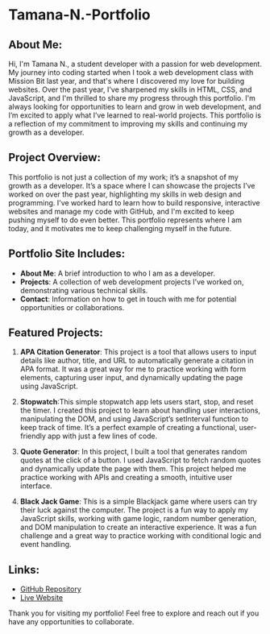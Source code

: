# Tamana-N.-Portfolio
## About Me:
Hi, I'm Tamana N., a student developer with a passion for web development. My journey into coding started when I took a web development class with Mission Bit last year, and that's where I discovered my love for building websites. Over the past year, I've sharpened my skills in HTML, CSS, and JavaScript, and I'm thrilled to share my progress through this portfolio. I'm always looking for opportunities to learn and grow in web development, and I’m excited to apply what I’ve learned to real-world projects. This portfolio is a reflection of my commitment to improving my skills and continuing my growth as a developer.

## Project Overview:
This portfolio is not just a collection of my work; it’s a snapshot of my growth as a developer. It’s a space where I can showcase the projects I’ve worked on over the past year, highlighting my skills in web design and programming. I've worked hard to learn how to build responsive, interactive websites and manage my code with GitHub, and I'm excited to keep pushing myself to do even better. This portfolio represents where I am today, and it motivates me to keep challenging myself in the future.

## Portfolio Site Includes:
- **About Me**: A brief introduction to who I am as a developer.
- **Projects**: A collection of web development projects I’ve worked on, demonstrating various technical skills.
- **Contact**: Information on how to get in touch with me for potential opportunities or collaborations.

## Featured Projects:
1. **APA Citation Generator**: This project is a tool that allows users to input details like author, title, and URL to automatically generate a citation in APA format. It was a great way for me to practice working with form elements, capturing user input, and dynamically updating the page using JavaScript.

2. **Stopwatch**:This simple stopwatch app lets users start, stop, and reset the timer. I created this project to learn about handling user interactions, manipulating the DOM, and using JavaScript’s setInterval function to keep track of time. It’s a perfect example of creating a functional, user-friendly app with just a few lines of code.

3. **Quote Generator**: In this project, I built a tool that generates random quotes at the click of a button. I used JavaScript to fetch random quotes and dynamically update the page with them. This project helped me practice working with APIs and creating a smooth, intuitive user interface.

4. **Black Jack Game**: This is a simple Blackjack game where users can try their luck against the computer. The project is a fun way to apply my JavaScript skills, working with game logic, random number generation, and DOM manipulation to create an interactive experience. It was a fun challenge and a great way to practice working with conditional logic and event handling.
## Links:
- [GitHub Repository]([https://github.com/tamana-nt/Final-Project-Portfolio])
- [Live Website](https://yourusername.github.io/final-project-portfolio/)

Thank you for visiting my portfolio! Feel free to explore and reach out if you have any opportunities to collaborate.
